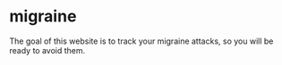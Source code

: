# migraine
The goal of this website is to track your migraine attacks, so you will be ready to avoid them.
